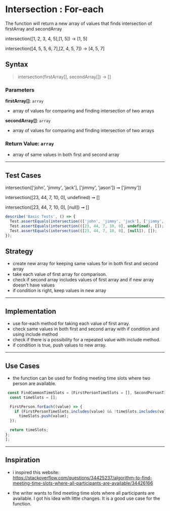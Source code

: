 # Intersection : For-each

The function will return a new array of values that finds intersection of firstArray and secondArray

intersection([1, 2, 3, 4, 5],[1, 5]) -> [1, 5]

intersection([4, 5, 5, 6, 7],[2, 4, 5, 7]) -> [4, 5, 7]

## Syntax

> intersection(firstArray[], secondArray[]) -> []

### Parameters

**firstArray[]**: `array`

- array of values for comparing and finding intersection of two arrays

**secondArray[]**: `array`

- array of values for comparing and finding intersection of two arrays

### Return Value: `array`

- array of same values in both first and second array

---

## Test Cases

intersection(['john', 'jimmy', 'jack'], ['jimmy', 'jason']) ➞ ['jimmy'])

intersection([23, 44, 7, 10, 0], undefined) ➞ []

intersection([23, 44, 7, 10, 0], [null]) ➞ []

```js
describe('Basic Tests', () => {
  Test.assertEquals(intersection((['john', 'jimmy', 'jack'], ['jimmy', 'jason']), ['jimmy']);
  Test.assertEquals(intersection(([23, 44, 7, 10, 0], undefined), []);
  Test.assertEquals(intersection(([23, 44, 7, 10, 0], [null]), []);
});
```

## Strategy

- create new array for keeping same values for in both first and second array
- take each value of first array for comparison.
- check if second array includes values of first array and if new array doesn't have values
- if condition is right, keep values in new array

---

## Implementation

- use for-each method for taking each value of first array.
- check same values in both first and second array with if condition and using include method
- check if there is a possibility for a repeated value with include method.
- if condition is true, push values to new array.

---

## Use Cases

- the function can be used for finding meeting time slots where two person are available.

```js
 const FindCommonTimeSlots = (FirstPersonTimeSlots = [], SecondPersonTimeSlots = []) => {
  const timeSlots = [];

  FirstPerson.forEach((value) => {
    if (FirstPersonTimeSlots.includes(value) && !timeSlots.includes(value))
      timeSlots.push(value);
  });

  return timeSlots;
};
];
```

---

## Inspiration

- i inspired this website: https://stackoverflow.com/questions/34425237/algorithm-to-find-meeting-time-slots-where-all-participants-are-available/34426166

- the writer wants to find meeting time slots where all participants are available. I got his idea with little changes. It is a good use case for the function.

